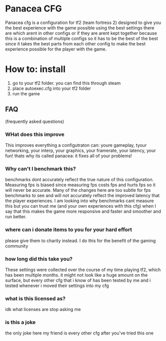 # Panacea CFG

Panacea cfg is a configuration for tf2 (team fortress 2) designed to give you the best experience with the game possible using the best settings there are which arent in other configs or if they are arent kept together because this is a combination of multiple configs so it has to be the best of the best since it takes the best parts from each other config to make the best experience possible for the player with the game.

# How to: install

1. go to your tf2 folder. you can find this through steam
2. place autoexec.cfg into your tf2 folder
3. run the game

## FAQ

(frequently asked questions)

### WHat does this improve

This improves everything a configutraton can: youre gameplay, tyour networking, your interp, your graphics, your framerate, your latency, your fun! thats why its called panacea: it fixes all of your problems!

### Why can't I benchmark this?

benchmarks dont accurately reflect the true nature of this configuration. Measuring fps is biased since measuring fps costs fps and hurts fps so it will never be accurate. Many of the changes here are too subtle for fps benchmarks to see and will not accurately reflect the improved latency that the player experiences. I am looking into why benchmarks cant measure this but you can trust me (and your own experiences with this cfg) when I say that this makes the game more responsive and faster and smoother and run better.

### where can i donate items to you for your hard effort

please give them to charity instead. I do this for the benefit of the gaming community

### how long did this take you?

These settings were collected over the course of my time playing tf2, which has been multiple months. it might not look like a huge amount on the surface, but every other cfg that i know of has been tested by me and i tested whenever i moved their settings into my cfg

### what is this licensed as?

idk what licenses are stop asking me

### is this a joke

the only joke here my friend is every other cfg after you've tried this one
